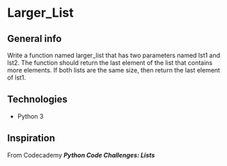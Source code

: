 # Larger_List

## General info
Write a function named larger_list that has two parameters named lst1 and lst2. The function should return the last element of the list that contains more elements. If both lists are the same size, then return the last element of lst1.

## Technologies
* Python 3

## Inspiration 
From Codecademy ***Python Code Challenges: Lists***
